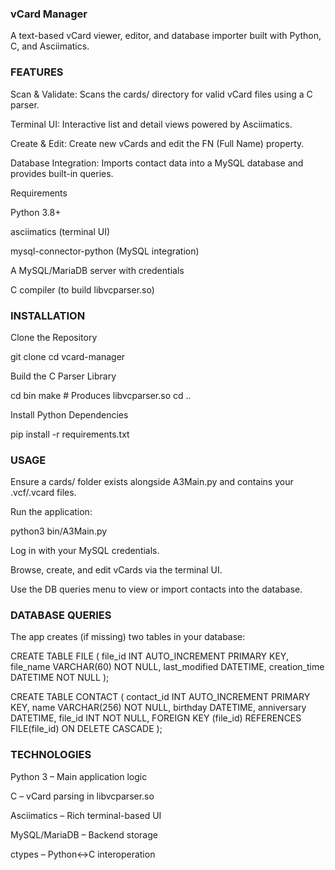 ### vCard Manager ###

A text-based vCard viewer, editor, and database importer built with Python, C, and Asciimatics.

### FEATURES ### 

Scan & Validate: Scans the cards/ directory for valid vCard files using a C parser.

Terminal UI: Interactive list and detail views powered by Asciimatics.

Create & Edit: Create new vCards and edit the FN (Full Name) property.

Database Integration: Imports contact data into a MySQL database and provides built-in queries.

Requirements

Python 3.8+

asciimatics (terminal UI)

mysql-connector-python (MySQL integration)

A MySQL/MariaDB server with credentials

C compiler (to build libvcparser.so)

### INSTALLATION ###

Clone the Repository

git clone 
cd vcard-manager

Build the C Parser Library

cd bin
make  # Produces libvcparser.so
cd ..

Install Python Dependencies

pip install -r requirements.txt

### USAGE ###

Ensure a cards/ folder exists alongside A3Main.py and contains your .vcf/.vcard files.

Run the application:

python3 bin/A3Main.py

Log in with your MySQL credentials.

Browse, create, and edit vCards via the terminal UI.

Use the DB queries menu to view or import contacts into the database.

### DATABASE QUERIES ###

The app creates (if missing) two tables in your database:

CREATE TABLE FILE (
  file_id INT AUTO_INCREMENT PRIMARY KEY,
  file_name VARCHAR(60) NOT NULL,
  last_modified DATETIME,
  creation_time DATETIME NOT NULL
);

CREATE TABLE CONTACT (
  contact_id INT AUTO_INCREMENT PRIMARY KEY,
  name VARCHAR(256) NOT NULL,
  birthday DATETIME,
  anniversary DATETIME,
  file_id INT NOT NULL,
  FOREIGN KEY (file_id) REFERENCES FILE(file_id) ON DELETE CASCADE
);

### TECHNOLOGIES ###

Python 3 – Main application logic

C – vCard parsing in libvcparser.so

Asciimatics – Rich terminal-based UI

MySQL/MariaDB – Backend storage

ctypes – Python↔C interoperation







